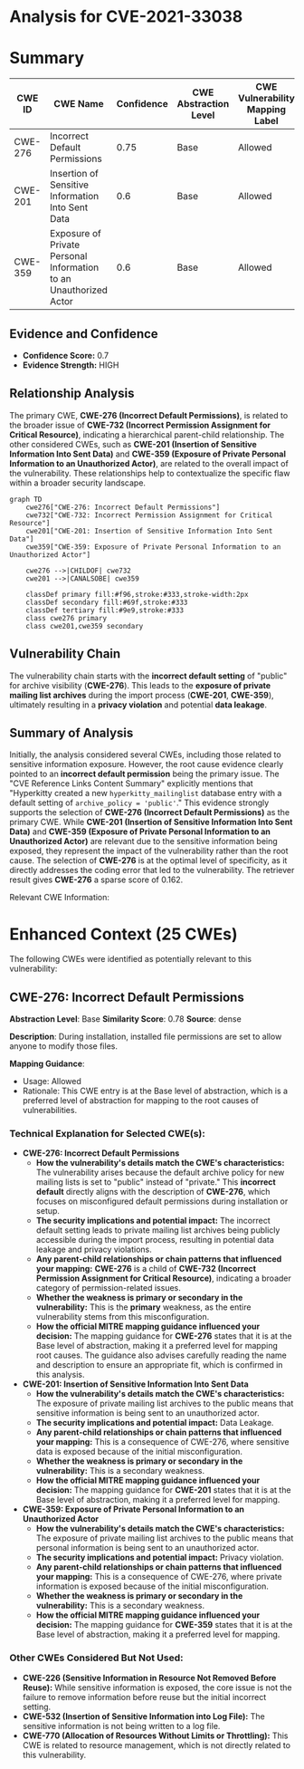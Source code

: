 # Analysis for CVE-2021-33038

# Summary
| CWE ID | CWE Name | Confidence | CWE Abstraction Level | CWE Vulnerability Mapping Label | CWE-Vulnerability Mapping Notes |
|---|---|---|---|---|---|
| CWE-276 | Incorrect Default Permissions | 0.75 | Base | Allowed | Primary CWE |
| CWE-201 | Insertion of Sensitive Information Into Sent Data | 0.6 | Base | Allowed | Secondary Candidate |
| CWE-359 | Exposure of Private Personal Information to an Unauthorized Actor | 0.6 | Base | Allowed | Secondary Candidate |

## Evidence and Confidence

*   **Confidence Score:** 0.7
*   **Evidence Strength:** HIGH

## Relationship Analysis
The primary CWE, **CWE-276 (Incorrect Default Permissions)**, is related to the broader issue of **CWE-732 (Incorrect Permission Assignment for Critical Resource)**, indicating a hierarchical parent-child relationship. The other considered CWEs, such as **CWE-201 (Insertion of Sensitive Information Into Sent Data)** and **CWE-359 (Exposure of Private Personal Information to an Unauthorized Actor)**, are related to the overall impact of the vulnerability. These relationships help to contextualize the specific flaw within a broader security landscape.

```mermaid
graph TD
    cwe276["CWE-276: Incorrect Default Permissions"]
    cwe732["CWE-732: Incorrect Permission Assignment for Critical Resource"]
    cwe201["CWE-201: Insertion of Sensitive Information Into Sent Data"]
    cwe359["CWE-359: Exposure of Private Personal Information to an Unauthorized Actor"]
    
    cwe276 -->|CHILDOF| cwe732
    cwe201 -->|CANALSOBE| cwe359
    
    classDef primary fill:#f96,stroke:#333,stroke-width:2px
    classDef secondary fill:#69f,stroke:#333
    classDef tertiary fill:#9e9,stroke:#333
    class cwe276 primary
    class cwe201,cwe359 secondary
```

## Vulnerability Chain
The vulnerability chain starts with the **incorrect default setting** of "public" for archive visibility (**CWE-276**). This leads to the **exposure of private mailing list archives** during the import process (**CWE-201**, **CWE-359**), ultimately resulting in a **privacy violation** and potential **data leakage**.

## Summary of Analysis
Initially, the analysis considered several CWEs, including those related to sensitive information exposure. However, the root cause evidence clearly pointed to an **incorrect default permission** being the primary issue. The "CVE Reference Links Content Summary" explicitly mentions that "Hyperkitty created a new `hyperkitty_mailinglist` database entry with a default setting of `archive_policy = 'public'`." This evidence strongly supports the selection of **CWE-276 (Incorrect Default Permissions)** as the primary CWE. While **CWE-201 (Insertion of Sensitive Information Into Sent Data)** and **CWE-359 (Exposure of Private Personal Information to an Unauthorized Actor)** are relevant due to the sensitive information being exposed, they represent the impact of the vulnerability rather than the root cause. The selection of **CWE-276** is at the optimal level of specificity, as it directly addresses the coding error that led to the vulnerability. The retriever result gives **CWE-276** a sparse score of 0.162.

Relevant CWE Information:

# Enhanced Context (25 CWEs)
The following CWEs were identified as potentially relevant to this vulnerability:

## CWE-276: Incorrect Default Permissions
**Abstraction Level**: Base
**Similarity Score**: 0.78
**Source**: dense

**Description**:
During installation, installed file permissions are set to allow anyone to modify those files.

**Mapping Guidance**:
- Usage: Allowed
- Rationale: This CWE entry is at the Base level of abstraction, which is a preferred level of abstraction for mapping to the root causes of vulnerabilities.

### Technical Explanation for Selected CWE(s):

*   **CWE-276: Incorrect Default Permissions**
    *   **How the vulnerability's details match the CWE's characteristics:** The vulnerability arises because the default archive policy for new mailing lists is set to "public" instead of "private." This **incorrect default** directly aligns with the description of **CWE-276**, which focuses on misconfigured default permissions during installation or setup.
    *   **The security implications and potential impact:** The incorrect default setting leads to private mailing list archives being publicly accessible during the import process, resulting in potential data leakage and privacy violations.
    *   **Any parent-child relationships or chain patterns that influenced your mapping:** **CWE-276** is a child of **CWE-732 (Incorrect Permission Assignment for Critical Resource)**, indicating a broader category of permission-related issues.
    *   **Whether the weakness is primary or secondary in the vulnerability:** This is the **primary** weakness, as the entire vulnerability stems from this misconfiguration.
    *   **How the official MITRE mapping guidance influenced your decision:** The mapping guidance for **CWE-276** states that it is at the Base level of abstraction, making it a preferred level for mapping root causes. The guidance also advises carefully reading the name and description to ensure an appropriate fit, which is confirmed in this analysis.
*   **CWE-201: Insertion of Sensitive Information Into Sent Data**
    *   **How the vulnerability's details match the CWE's characteristics:** The exposure of private mailing list archives to the public means that sensitive information is being sent to an unauthorized actor.
    *   **The security implications and potential impact:** Data Leakage.
    *   **Any parent-child relationships or chain patterns that influenced your mapping:** This is a consequence of CWE-276, where sensitive data is exposed because of the initial misconfiguration.
    *   **Whether the weakness is primary or secondary in the vulnerability:** This is a secondary weakness.
    *   **How the official MITRE mapping guidance influenced your decision:** The mapping guidance for **CWE-201** states that it is at the Base level of abstraction, making it a preferred level for mapping.
*   **CWE-359: Exposure of Private Personal Information to an Unauthorized Actor**
    *   **How the vulnerability's details match the CWE's characteristics:** The exposure of private mailing list archives to the public means that personal information is being sent to an unauthorized actor.
    *   **The security implications and potential impact:** Privacy violation.
    *   **Any parent-child relationships or chain patterns that influenced your mapping:** This is a consequence of CWE-276, where private information is exposed because of the initial misconfiguration.
    *   **Whether the weakness is primary or secondary in the vulnerability:** This is a secondary weakness.
    *   **How the official MITRE mapping guidance influenced your decision:** The mapping guidance for **CWE-359** states that it is at the Base level of abstraction, making it a preferred level for mapping.

### Other CWEs Considered But Not Used:

*   **CWE-226 (Sensitive Information in Resource Not Removed Before Reuse):** While sensitive information is exposed, the core issue is not the failure to remove information before reuse but the initial incorrect setting.
*   **CWE-532 (Insertion of Sensitive Information into Log File):** The sensitive information is not being written to a log file.
*   **CWE-770 (Allocation of Resources Without Limits or Throttling):** This CWE is related to resource management, which is not directly related to this vulnerability.